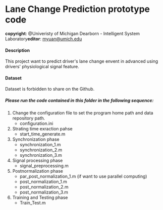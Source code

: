 # Lane Change Prediction prototype code
**copyright**: @Univeristy of Michigan Dearborn - Intelligent System Laboratory**editor**: myuan@umich.edu

#### Description
This project want to predict driver's lane change envent in advanced using drivers' physiological signal feature.

#### Dataset
Dataset is forbidden to share on the Github.

##### Please run the code contained in this folder in the following sequence:
1. Change the configuration file to set the program home path and data repository path.
	* configuration.ini
2. Strating time exraction pahse
	* start_time_generate.m
3. Synchronization phase
	* synchronization_1.m
	* synchronization_2.m
	* synchronization_3.m
4. Signal processing phase
	* signal_preprocessing.m
5. Postnormalization phase
	* par_post_normalization_1.m (if want to use parallel computing)
	* post_normalization_1.m
	* post_normalization_2.m
	* post_normalization_3.m
6. Training and Testing phase
	* Train_Test.m